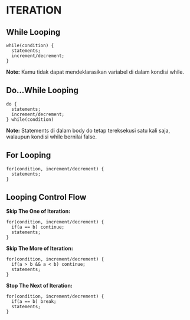 # ITERATION

## While Looping

```
while(condition) {
  statements;
  increment/decrement;
}
```

**Note:** Kamu tidak dapat mendeklarasikan variabel di dalam kondisi while.

## Do...While Looping

```
do {
  statements;
  increment/decrement;
} while(condition)
```

**Note:** Statements di dalam body do tetap tereksekusi satu kali saja, walaupun kondisi while bernilai false.

## For Looping

```
for(condition, increment/decrement) {
  statements;
}
```

## Looping Control Flow

**Skip The One of Iteration:**

```
for(condition, increment/decrement) {
  if(a == b) continue;
  statements;
}
```

**Skip The More of Iteration:**

```
for(condition, increment/decrement) {
  if(a > b && a < b) continue;
  statements;
}
```

**Stop The Next of Iteration:**

```
for(condition, increment/decrement) {
  if(a == b) break;
  statements;
}
```